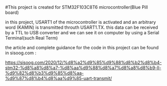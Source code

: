 #This project is created for STM32F103C8T6 microcontroller(Blue Pill board)

in this project, USART1 of the microcontroller is activated and an arbitrary word (KAMIN) is transmitted throuth USART1.TX. this data can be received by a TTL to USB converter and we can see it on computer by using a Serial Terminal(such Real Term)

the article and complete guidance for the code in this project can be found in sisoog.com :

https://sisoog.com/2020/12/%d8%a2%d9%85%d9%88%d8%b2%d8%b4-stm32-%d8%a8%d8%a7-%d8%aa%d9%88%d8%a7%d8%a8%d8%b9-ll-%d9%82%d8%b3%d9%85%d8%aa-%d9%87%d8%b4%d8%aa%d9%85-uart-transmit/